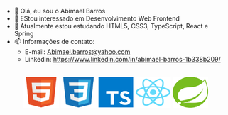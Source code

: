 - 👋 Olá, eu sou o Abimael Barros
- 👀 EStou interessado em Desenvolvimento Web Frontend
- 🌱 Atualmente estou estudando HTML5, CSS3, TypeScript, React e Spring
- 📫 Informações de contato:
  - E-mail: Abimael.barros@yahoo.com
  - Linkedin: https://www.linkedin.com/in/abimael-barros-1b338b209/

<!-- <div align="center">
  <a href="https://github.com/AbimaelSB?tab=repositories">
  <img height="180em" src="https://github-readme-stats.vercel.app/api?username=abimaelsb&show_icons=true&theme=algolia&include_all_commits=true"/>
  <img height="180em" src="https://github-readme-stats.vercel.app/api/top-langs/?username=abimaelsb&layout=compact&langs_count=7&theme=algolia"/>
</div> -->

<div align="center"><br>
<!--   <img align="center" alt="ASB-Python" height="70" width="80" src="https://raw.githubusercontent.com/devicons/devicon/master/icons/python/python-original.svg"> -->
  <img align="center" alt="ASB-HTML" height="70" width="80" src="https://raw.githubusercontent.com/devicons/devicon/master/icons/html5/html5-original.svg">
  <img align="center" alt="ASB-CSS" height="70" width="80" src="https://raw.githubusercontent.com/devicons/devicon/master/icons/css3/css3-original.svg">
<!--   <img align="center" alt="ASB-Js" height="30" width="40" src="https://raw.githubusercontent.com/devicons/devicon/master/icons/javascript/javascript-plain.svg"> -->
  <img align="center" alt="ASB-Ts" height="70" width="80" src="https://raw.githubusercontent.com/devicons/devicon/master/icons/typescript/typescript-plain.svg">
  <img align="center" alt="ASB-React" height="70" width="80" src="https://raw.githubusercontent.com/devicons/devicon/master/icons/react/react-original.svg">
  <img align="center" alt="ASB-Spring" height="70" width="80" src="https://raw.githubusercontent.com/devicons/devicon/master/icons/spring/spring-original.svg">
</div>

<!---
AbimaelSB/AbimaelSB is a ✨ special ✨ repository because its `README.md` (this file) appears on your GitHub profile.
You can click the Preview link to take a look at your changes.
--->
